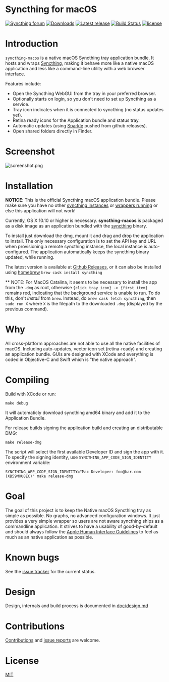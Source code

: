 # Syncthing for macOS

[![Syncthing forum](https://img.shields.io/badge/syncthing-%20forum-blue.svg)](https://forum.syncthing.net/t/syncthing-for-macos)
[![Downloads](https://img.shields.io/github/downloads/syncthing/syncthing-macos/total.svg)](https://github.com/syncthing/syncthing-macos/releases) [![Latest release](https://img.shields.io/github/release/syncthing/syncthing-macos.svg)](https://github.com/syncthing/syncthing-macos/releases/latest) [![Build Status](https://travis-ci.org/syncthing/syncthing-macos.svg?branch=master)](https://travis-ci.org/syncthing/syncthing-macos) [![license](https://img.shields.io/github/license/mashape/apistatus.svg?maxAge=2592000)](LICENSE)

# Introduction

`syncthing-macos` is a native macOS Syncthing tray application bundle. It hosts and wraps [Syncthing](https://syncthing.net), making it behave more like a native macOS application and less like a command-line utility with a web browser interface.

Features include:

 * Open the Syncthing WebGUI from the tray in your preferred browser.
 * Optionally starts on login, so you don't need to set up Syncthing as a service.
 * Tray icon indicates when it is connected to syncthing (no status updates yet).
 * Retina ready icons for the Application bundle and status tray.
 * Automatic updates (using [Sparkle](https://sparkle-project.org) pushed from github releases).
 * Open shared folders directly in Finder.

# Screenshot

<img alt="screenshot.png" src="https://user-images.githubusercontent.com/1050166/48157165-35970f00-e2cf-11e8-8009-10bfbf7fbce2.png">

# Installation

**NOTICE**: This is the official Syncthing macOS application bundle. Please make sure you have no other [syncthing instances](https://docs.syncthing.net/users/autostart.html#macos)
            or [wrappers running](https://docs.syncthing.net/users/contrib.html#mac-os) or else this application will not work!

Currently, OS X 10.10 or higher is necessary. **syncthing-macos** is packaged as a disk image as an application bundled with the [syncthing](https://github.com/syncthing/syncthing) binary.

To install just download the dmg, mount it and drag and drop the application to install. The only necessary configuration is to set the API key and URL when provisioning a remote syncthing instance, the local instance is auto-configured. The application automatically keeps the syncthing binary updated, while running.

The latest version is available at [Github Releases](https://github.com/syncthing/syncthing-macos/releases/latest), or it can also be installed using [homebrew](https://github.com/Homebrew/homebrew-cask) `brew cask install syncthing`

** NOTE: For MacOS Catalina, it seems to be necessary to install the app from the `.dmg` as root, otherwise `{click tray icon} -> {first item}` remains red, indicating that the background service is unable to run. To do this, don't _install_ from `brew`. Instead, do `brew cask fetch syncthing`, then `sudo run X` where `X` is the filepath to the downloaded `.dmg` (displayed by the previous command).

# Why

All cross-platform approaches are not able to use all the native facilities of macOS. Including auto-updates,
 vector icon set (retina-ready) and creating an application bundle. GUIs are designed with XCode and everything
 is coded in Objective-C and Swift which is "the native approach".

# Compiling

Build with XCode or run:

```
make debug
```

It will automaticly download syncthing amd64 binary and add it to the Application Bundle.

For release builds signing the application build and creating an distributable DMG:

```
make release-dmg
```

The script will select the first available Developer ID and sign the app with it. To specify the signing identity, use `SYNCTHING_APP_CODE_SIGN_IDENTITY` environment variable:

```
SYNCTHING_APP_CODE_SIGN_IDENTITY="Mac Developer: foo@bar.com (XB59MXU8EC)" make release-dmg
```

# Goal

The goal of this project is to keep the Native macOS Syncthing tray as simple as possible. No graphs, no advanced configuration
 windows. It just provides a very simple wrapper so users are not aware syncthing ships as a commandline application. It strives to have a usability of good-by-default and should always follow the [Apple Human Interface Guidelines](https://developer.apple.com/design/human-interface-guidelines/macos) to feel as much as an native application as possible.

# Known bugs

See the [issue tracker](https://github.com/syncthing/syncthing-macos/issues) for the current status.

# Design

Design, internals and build process is documented in [doc/design.md](doc/design.md)

# Contributions

[Contributions](CONTRIBUTING.md) and [issue reports](https://github.com/syncthing/syncthing-macos/issues) are welcome.

# License

[MIT](LICENSE)
